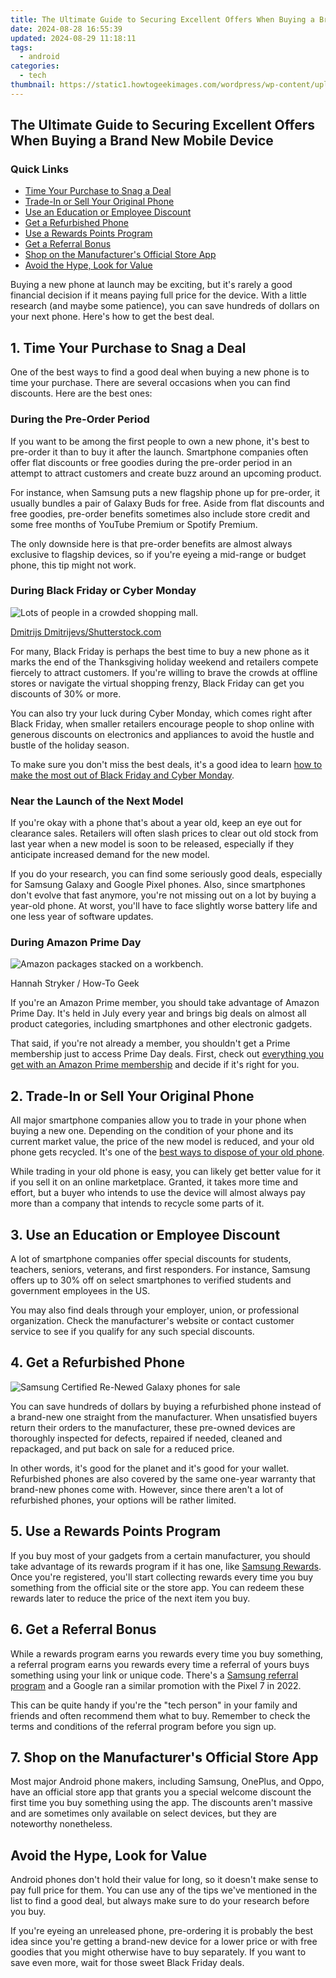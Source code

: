 ```yaml
---
title: The Ultimate Guide to Securing Excellent Offers When Buying a Brand New Mobile Device
date: 2024-08-28 16:55:39
updated: 2024-08-29 11:18:11
tags:
  - android
categories:
  - tech
thumbnail: https://static1.howtogeekimages.com/wordpress/wp-content/uploads/2023/09/amdroid-samsung-galaxy-recents.jpg
---
```


## The Ultimate Guide to Securing Excellent Offers When Buying a Brand New Mobile Device

### Quick Links

* [Time Your Purchase to Snag a Deal](https://unlock-android.techidaily.com/forgot-pattern-lock-heres-how-you-can-unlock-honor-play-7t-pattern-lock-screen-by-drfone-android/)
* [Trade-In or Sell Your Original Phone](https://facebook-record-videos.techidaily.com/new-in-2024-a-simple-path-to-enhanced-youtube-sign-ups-create-animated-subscription-bar-using-filmora/)
* [Use an Education or Employee Discount](https://instagram-video-recordings.techidaily.com/updated-professional-insights-concealed-strategies-for-instagram-success-for-2024/)
* [Get a Refurbished Phone](https://facebook-video-footage.techidaily.com/updated-in-2024-discover-youtubes-frame-advantage-five-free-tools/)
* [Use a Rewards Points Program](https://review-topics.techidaily.com/in-2024-how-to-change-xiaomi-redmi-note-13-proplus-5g-location-on-skout-drfone-by-drfone-virtual-android/)
* [Get a Referral Bonus](https://extra-resources.techidaily.com/step-by-step-instructions-for-crafting-and-installing-whatsapp-alerts/)
* [Shop on the Manufacturer's Official Store App](https://review-topics.techidaily.com/how-to-change-your-honor-v-purse-location-on-twitter-drfone-by-drfone-virtual-android/)
* [Avoid the Hype, Look for Value](https://vimeo-videos.techidaily.com/new-essential-tips-for-extracting-vimeo-content-as-high-quality-mp4s/)

 Buying a new phone at launch may be exciting, but it's rarely a good financial decision if it means paying full price for the device. With a little research (and maybe some patience), you can save hundreds of dollars on your next phone. Here's how to get the best deal.

##  1\. Time Your Purchase to Snag a Deal

 One of the best ways to find a good deal when buying a new phone is to time your purchase. There are several occasions when you can find discounts. Here are the best ones:

###  During the Pre-Order Period

 If you want to be among the first people to own a new phone, it's best to pre-order it than to buy it after the launch. Smartphone companies often offer flat discounts or free goodies during the pre-order period in an attempt to attract customers and create buzz around an upcoming product.

 For instance, when Samsung puts a new flagship phone up for pre-order, it usually bundles a pair of Galaxy Buds for free. Aside from flat discounts and free goodies, pre-order benefits sometimes also include store credit and some free months of YouTube Premium or Spotify Premium.

 The only downside here is that pre-order benefits are almost always exclusive to flagship devices, so if you're eyeing a mid-range or budget phone, this tip might not work.

###  During Black Friday or Cyber Monday

![Lots of people in a crowded shopping mall.](https://static1.howtogeekimages.com/wordpress/wp-content/uploads/2024/01/shutterstock_21143044.jpg) 

[Dmitrijs Dmitrijevs/Shutterstock.com](https://www.shutterstock.com/image-photo/crowd-mall-21143044)

 For many, Black Friday is perhaps the best time to buy a new phone as it marks the end of the Thanksgiving holiday weekend and retailers compete fiercely to attract customers. If you're willing to brave the crowds at offline stores or navigate the virtual shopping frenzy, Black Friday can get you discounts of 30% or more.

 You can also try your luck during Cyber Monday, which comes right after Black Friday, when smaller retailers encourage people to shop online with generous discounts on electronics and appliances to avoid the hustle and bustle of the holiday season.

 To make sure you don't miss the best deals, it's a good idea to learn [how to make the most out of Black Friday and Cyber Monday](https://on-screen-recording.techidaily.com/new-2024-approved-how-to-capture-computer-screens-and-webcam-video-simultaneously-on-windows10/).

###  Near the Launch of the Next Model

 If you're okay with a phone that's about a year old, keep an eye out for clearance sales. Retailers will often slash prices to clear out old stock from last year when a new model is soon to be released, especially if they anticipate increased demand for the new model.

 If you do your research, you can find some seriously good deals, especially for Samsung Galaxy and Google Pixel phones. Also, since smartphones don't evolve that fast anymore, you're not missing out on a lot by buying a year-old phone. At worst, you'll have to face slightly worse battery life and one less year of software updates.

###  During Amazon Prime Day

![Amazon packages stacked on a workbench.](https://static1.howtogeekimages.com/wordpress/wp-content/uploads/2023/07/53008719105_b9193d1342_o.jpg) 

Hannah Stryker / How-To Geek

 If you're an Amazon Prime member, you should take advantage of Amazon Prime Day. It's held in July every year and brings big deals on almost all product categories, including smartphones and other electronic gadgets.

 That said, if you're not already a member, you shouldn't get a Prime membership just to access Prime Day deals. First, check out [everything you get with an Amazon Prime membership](https://tech-recovery.techidaily.com/deactivating-your-androids-facebook-feature-easy-instructions-inside/) and decide if it's right for you.

##  2\. Trade-In or Sell Your Original Phone

 All major smartphone companies allow you to trade in your phone when buying a new one. Depending on the condition of your phone and its current market value, the price of the new model is reduced, and your old phone gets recycled. It's one of the [best ways to dispose of your old phone](https://on-screen-recording.techidaily.com/2024-approved-strategies-for-replaying-group-conversations/).

 While trading in your old phone is easy, you can likely get better value for it if you sell it on an online marketplace. Granted, it takes more time and effort, but a buyer who intends to use the device will almost always pay more than a company that intends to recycle some parts of it.

##  3\. Use an Education or Employee Discount

 A lot of smartphone companies offer special discounts for students, teachers, seniors, veterans, and first responders. For instance, Samsung offers up to 30% off on select smartphones to verified students and government employees in the US.

 You may also find deals through your employer, union, or professional organization. Check the manufacturer's website or contact customer service to see if you qualify for any such special discounts.

##  4\. Get a Refurbished Phone

![Samsung Certified Re-Newed Galaxy phones for sale](https://static1.howtogeekimages.com/wordpress/wp-content/uploads/2024/01/samsung-certified-re-newed-galaxy-phones-for-sale.JPG) 

 You can save hundreds of dollars by buying a refurbished phone instead of a brand-new one straight from the manufacturer. When unsatisfied buyers return their orders to the manufacturer, these pre-owned devices are thoroughly inspected for defects, repaired if needed, cleaned and repackaged, and put back on sale for a reduced price.

 In other words, it's good for the planet and it's good for your wallet. Refurbished phones are also covered by the same one-year warranty that brand-new phones come with. However, since there aren't a lot of refurbished phones, your options will be rather limited.

##  5\. Use a Rewards Points Program

 If you buy most of your gadgets from a certain manufacturer, you should take advantage of its rewards program if it has one, like [Samsung Rewards](https://shop-links.co/link/?exclusive=1&publisher_slug=itechdaily19598&url=https%3A%2F%2Fwww.samsung.com%2Fus%2Frewards%2F). Once you're registered, you'll start collecting rewards every time you buy something from the official site or the store app. You can redeem these rewards later to reduce the price of the next item you buy.

##  6\. Get a Referral Bonus

 While a rewards program earns you rewards every time you buy something, a referral program earns you rewards every time a referral of yours buys something using your link or unique code. There's a [Samsung referral program](https://shop-links.co/link/?exclusive=1&publisher_slug=itechdaily19598&url=https%3A%2F%2Fwww.samsung.com%2Fus%2Freferral%2F) and a Google ran a similar promotion with the Pixel 7 in 2022.

 This can be quite handy if you're the "tech person" in your family and friends and often recommend them what to buy. Remember to check the terms and conditions of the referral program before you sign up.

##  7\. Shop on the Manufacturer's Official Store App

 Most major Android phone makers, including Samsung, OnePlus, and Oppo, have an official store app that grants you a special welcome discount the first time you buy something using the app. The discounts aren't massive and are sometimes only available on select devices, but they are noteworthy nonetheless.

##  Avoid the Hype, Look for Value

 Android phones don't hold their value for long, so it doesn't make sense to pay full price for them. You can use any of the tips we've mentioned in the list to find a good deal, but always make sure to do your research before you buy.

 If you're eyeing an unreleased phone, pre-ordering it is probably the best idea since you're getting a brand-new device for a lower price or with free goodies that you might otherwise have to buy separately. If you want to save even more, wait for those sweet Black Friday deals.

<ins class="adsbygoogle"
     style="display:block"
     data-ad-format="autorelaxed"
     data-ad-client="ca-pub-7571918770474297"
     data-ad-slot="1223367746"></ins>



<ins class="adsbygoogle"
     style="display:block"
     data-ad-client="ca-pub-7571918770474297"
     data-ad-slot="8358498916"
     data-ad-format="auto"
     data-full-width-responsive="true"></ins>
